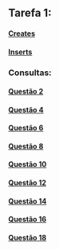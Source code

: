 ## Tarefa 1:

#### [Creates](https://github.com/brennovictor/BD_2/blob/main/tarefas/t01/tarefa01-create.sql)
#### [Inserts](https://github.com/brennovictor/BD_2/blob/main/tarefas/t01/tarefa01-inserts.sql)

### Consultas:

#### [Questão 2](https://github.com/brennovictor/BD_2/blob/main/tarefas/t01/tarefa01-q02.sql)
#### [Questão 4](https://github.com/brennovictor/BD_2/blob/main/tarefas/t01/tarefa01-q04.sql)
#### [Questão 6](https://github.com/brennovictor/BD_2/blob/main/tarefas/t01/tarefa01-q06.sql)
#### [Questão 8](https://github.com/brennovictor/BD_2/blob/main/tarefas/t01/tarefa01-q08.sql)
#### [Questão 10](https://github.com/brennovictor/BD_2/blob/main/tarefas/t01/tarefa01-q10.sql)
#### [Questão 12](https://github.com/brennovictor/BD_2/blob/main/tarefas/t01/tarefa01-q12.sql)
#### [Questão 14](https://github.com/brennovictor/BD_2/blob/main/tarefas/t01/tarefa01-q14.sql)
#### [Questão 16](https://github.com/brennovictor/BD_2/blob/main/tarefas/t01/tarefa01-q16.sql)
#### [Questão 18](https://github.com/brennovictor/BD_2/blob/main/tarefas/t01/tarefa01-q18.sql)
